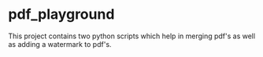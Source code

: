 # pdf_playground
This project contains two python scripts which help in merging pdf's as well as adding a watermark to pdf's.
